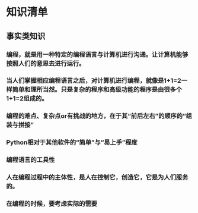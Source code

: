 # 知识清单

## 事实类知识

### 编程，就是用一种特定的编程语言与计算机进行沟通。让计算机能够按照人们的意思去进行运行。

### 当人们掌握相应编程语言之后，对计算机进行编程，就像是1+1=2一样简单和理所当然。只是复杂的程序和高级功能的程序是由很多个1+1=2组成的。

### 编程的难点、复杂点or有挑战的地方，在于其“前后左右”的顺序的“组装与拼接”

### Python相对于其他软件的“简单”与“易上手”程度

### 编程语言的工具性

### 人在编程过程中的主体性，是人在控制它，创造它，它是为人们服务的。

### 在编程的时候，要考虑实际的需要

